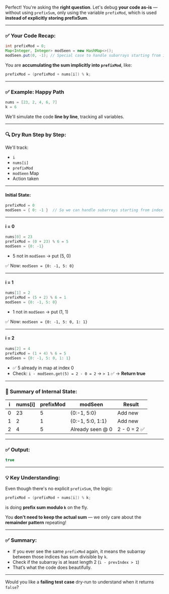 Perfect! You're asking the **right question**. Let's debug **your code as-is** — without using `prefixSum`, only using the variable `prefixMod`, which is used **instead of explicitly storing prefixSum**.

---

### ✅ Your Code Recap:

```java
int prefixMod = 0;
Map<Integer, Integer> modSeen = new HashMap<>();
modSeen.put(0, -1); // Special case to handle subarrays starting from index 0
```

You are **accumulating the sum implicitly into `prefixMod`**, like:

```java
prefixMod = (prefixMod + nums[i]) % k;
```

---

### ✅ Example: Happy Path

```java
nums = [23, 2, 4, 6, 7]
k = 6
```

We'll simulate the code **line by line**, tracking all variables.

---

### 🔍 Dry Run Step by Step:

We'll track:

* `i`
* `nums[i]`
* `prefixMod`
* `modSeen` Map
* Action taken

---

#### Initial State:

```java
prefixMod = 0
modSeen = { 0: -1 }  // So we can handle subarrays starting from index 0
```

---

#### i = 0

```java
nums[0] = 23
prefixMod = (0 + 23) % 6 = 5
modSeen = {0: -1}
```

* 5 not in `modSeen` → put (5, 0)

✅ Now: `modSeen = {0: -1, 5: 0}`

---

#### i = 1

```java
nums[1] = 2
prefixMod = (5 + 2) % 6 = 1
modSeen = {0: -1, 5: 0}
```

* 1 not in `modSeen` → put (1, 1)

✅ Now: `modSeen = {0: -1, 5: 0, 1: 1}`

---

#### i = 2

```java
nums[2] = 4
prefixMod = (1 + 4) % 6 = 5
modSeen = {0: -1, 5: 0, 1: 1}
```

* ✅ 5 already in map at index 0
* Check: `i - modSeen.get(5) = 2 - 0 = 2` → `> 1` ✅
  → **Return true**

---

### 🔁 Summary of Internal State:

| i | nums\[i] | prefixMod | modSeen          | Result      |
| - | -------- | --------- | ---------------- | ----------- |
| 0 | 23       | 5         | {0:-1, 5:0}      | Add new     |
| 1 | 2        | 1         | {0:-1, 5:0, 1:1} | Add new     |
| 2 | 4        | 5         | Already seen @ 0 | 2 - 0 = 2 ✅ |

---

### ✅ Output:

```java
true
```

---

### 💡 Key Understanding:

Even though there's no explicit `prefixSum`, the logic:

```java
prefixMod = (prefixMod + nums[i]) % k;
```

is doing **prefix sum modulo `k`** on the fly.

You **don't need to keep the actual sum** — we only care about the **remainder pattern** repeating!

---

### ✅ Summary:

* If you ever see the same `prefixMod` again, it means the subarray between those indices has sum divisible by `k`.
* Check if the subarray is at least length 2 (`i - prevIndex > 1`)
* That’s what the code does beautifully.

---

Would you like a **failing test case** dry-run to understand when it returns `false`?
